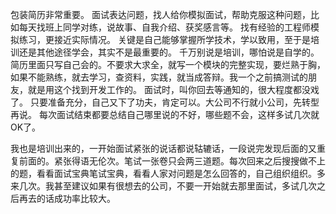 包装简历非常重要。
面试表达问题，找人给你模拟面试，帮助克服这种问题，比如每天找班上同学对练，说故事、自我介绍、获奖感言等。
找有经验的工程师模拟练习，更接近实际情况。
关键是自己能够掌握所学技术，学以致用，至于是培训还是其他途径学会，其实不是最重要的。
千万别说是培训，哪怕说是自学的。
简历里面只写自己会的。不要求大求全，就写一个模块的完整实现，要烂熟于胸，如果不能熟练，就去学习，查资料，实践，就当成答辩。我一个之前搞测试的朋友，就是用这个找到开发工作的。
面试时，叫你回去等通知的，很大程度都没戏了。
只要准备充分，自己又下了功夫，肯定可以。大公司不行就小公司，先转型再说。
每次面试结束都要总结自己哪里说的不好，哪些题不会，这样多试几次就OK了。

我也是培训出来的，一开始面试紧张的说话都说轱辘话，一段说完发现后面的又重复前面的。紧张得语无伦次。笔试一张卷只会两三道题。每次回来之后搜搜做不上的题，看看面试宝典笔试宝典，看看人家对问题是怎么回答的，自己组织组织。多来几次。我甚至建议如果有很想去的公司，不要一开始就去那里面试，多试几次之后再去的话成功率比较大。

